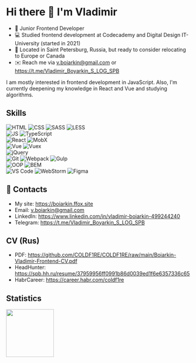# Hi there 👋 I'm Vladimir

- 🏢 Junior Frontend Developer
- 💻 Studied frontend development at Codecademy and Digital Design IT-University (started in 2021)
- 📍 Located in Saint Petersburg, Russia, but ready to consider relocating to Europe or Canada
- ✉️ Reach me via v.boiarkin@gmail.com or https://t.me/Vladimir_Boyarkin_S_LOG_SPB


I am mostly interested in frontend development in JavaScript. Also, I'm currently deepening my knowledge in React and Vue and studying algorithms.

<!-- Stack:
- HTML, CSS, SCSS/SASS, LESS  
- JavaScript, TypeScript  
- React, MobX
- Vue, Vuex
- Git, GitHub Flow  
- BEM, OOP  
- Gulp, Webpack -->

## Skills

![HTML](https://img.shields.io/badge/HTML-20232A?style=for-the-badge&logo=html5) ![CSS](https://img.shields.io/badge/-CSS-20232A?style=for-the-badge&logo=css3) 
![SASS](https://img.shields.io/badge/-SASS-20232A?style=for-the-badge&logo=SASS) ![LESS](https://img.shields.io/badge/-LESS-20232A?style=for-the-badge&logo=LESS)  
![JS](https://img.shields.io/badge/-JavaScript-20232A?style=for-the-badge&logo=javascript) ![TypeScript](https://img.shields.io/badge/-TypeScript-20232A?style=for-the-badge&logo=TypeScript)  
![React](https://img.shields.io/badge/-React-20232A?style=for-the-badge&logo=react) ![MobX](https://img.shields.io/badge/-Mobx-20232A?style=for-the-badge&logo=MobX)  
![Vue](https://img.shields.io/badge/-vue-20232A?style=for-the-badge&logo=vue.js) ![Vuex](https://img.shields.io/badge/-vuex-20232A?style=for-the-badge&logo=vuex)   
![jQuery](https://img.shields.io/badge/-jquery-20232A?style=for-the-badge&logo=jquery)  
![Git](https://img.shields.io/badge/-Git-20232A?style=for-the-badge&logo=git)  ![Webpack](https://img.shields.io/badge/-Webpack-20232A?style=for-the-badge&logo=webpack)  ![Gulp](https://img.shields.io/badge/-gulp-20232A?style=for-the-badge&logo=gulp)  
![OOP](https://img.shields.io/badge/-OOP-20232A?style=for-the-badge&logo=oop)  ![BEM](https://img.shields.io/badge/-BEM-20232A?style=for-the-badge&logo=BEM)  
![VS Code](https://img.shields.io/badge/-VS_Code-20232A?style=for-the-badge&logo=visualstudiocode)  ![WebStorm](https://img.shields.io/badge/-WebStorm-20232A?style=for-the-badge&logo=WebStorm)  ![Figma](https://img.shields.io/badge/-Figma-20232A?style=for-the-badge&logo=figma)

## 🤝 Contacts
- My site: https://boiarkin.ffox.site
- Email: v.boiarkin@gmail.com
- LinkedIn: https://www.linkedin.com/in/vladimir-boiarkin-499244240
- Telegram: https://t.me/Vladimir_Boyarkin_S_LOG_SPB

## CV (Rus)
* PDF: https://github.com/COLDF1RE/COLDF1RE/raw/main/Boiarkin-Vladimir-Frontend-CV.pdf
* HeadHunter: https://spb.hh.ru/resume/37959956ff0991b86d0039ed1f6e6357336c65
* HabrCareer: https://career.habr.com/coldf1re

## Statistics  

<div>
<a href="https://github-readme-stats.vercel.app/api?username=COLDF1RE&count_private=true&show_icons=true&hide=contribs,issues&theme=react">
<img align="left" height="130px" style="margin-right: 5px" src="https://github-readme-stats.vercel.app/api?username=COLDF1RE&count_private=true&show_icons=true&hide=contribs,issues&theme=react">
</a>
<!-- <a href="https://github-readme-stats.vercel.app/api/top-langs/?username=COLDF1RE&layout=compact&theme=react">
<img align="left" height="130px" src="https://github-readme-stats.vercel.app/api/top-langs/?username=COLDF1RE&layout=compact&theme=react"/>
</a> -->
</div>  
  
<!--
**COLDF1RE/COLDF1RE** is a ✨ _special_ ✨ repository because its `README.md` (this file) appears on your GitHub profile.

Here are some ideas to get you started:

- 🔭 I’m currently working on ...
- 🌱 I’m currently learning ...
- 👯 I’m looking to collaborate on ...
- 🤔 I’m looking for help with ...
- 💬 Ask me about ...
- 📫 How to reach me: ...
- 😄 Pronouns: ...
- ⚡ Fun fact: ...
-->
